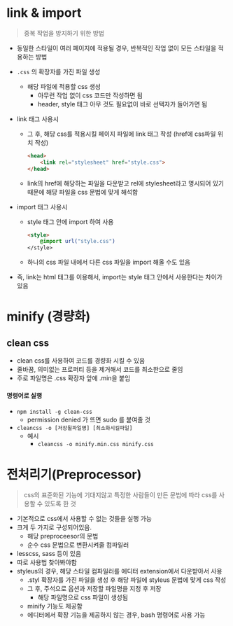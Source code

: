 # link & import

> 중복 작업을 방지하기 위한 방법

- 동일한 스타일이 여러 페이지에 적용될 경우, 반복적인 작업 없이 모든 스타일을 적용하는 방법

- `.css` 의 확장자를 가진 파일 생성

  - 해당 파일에 적용할 css 생성
    - 아무런 작업 없이 css 코드만 작성하면 됨
    - header, style 태그 아무 것도 필요없이 바로 선택자가 들어가면 됨

- link 태그 사용시

  - 그 후, 해당 css를 적용시킬 페이지 파일에 link 태그 작성 (href에 css파일 위치 작성)

    ```html
    <head>
        <link rel="stylesheet" href="style.css">
    </head>
    ```

  - link의 href에 해당하는 파일을 다운받고 rel에 stylesheet라고 명시되어 있기 때문에 해당 파일을 css 문법에 맞게 해석함

- import 태그 사용시

  - style 태그 안에 import 하여 사용

    ```html
    <style>
    	@import url("style.css")
    </style>
    ```

  - 하나의 css 파일 내에서 다른 css 파일을 import 해올 수도 있음

- 즉, link는 html 태그를 이용해서, import는 style 태그 안에서 사용한다는 차이가 있음



# minify (경량화)

## clean css 

- clean css를 사용하여 코드를 경량화 시킬 수 있음
- 줄바꿈, 의미없는 프로퍼티 등을 제거해서 코드를 최소한으로 줄임
- 주로 파일명은 .css 확장자 앞에 .min을 붙임

#### 명령어로 실행

- `npm install -g clean-css`
  - permission denied 가 뜨면 sudo 를 붙여줄 것
- `cleancss -o [저장될파일명] [최소화시킬파일]`
  - 예시
    - `cleancss -o minify.min.css minify.css`



# 전처리기(Preprocessor)

> css의 표준화된 기능에 기대지않고 특정한 사람들이 만든 문법에 따라 css를 사용할 수 있도록 한 것

- 기본적으로 css에서 사용할 수 없는 것들을 실행 가능
- 크게 두 가지로 구성되어있음.
  - 해당 preproceesor의 문법
  - 순수 css 문법으로 변환시켜줄 컴파일러
- lesscss, sass 등이 있음
- 따로 사용법 찾아봐야함
- styleus의 경우, 해당 스타일 컴파일러를 에디터 extension에서 다운받아서 사용
  - .styl 확장자를 가진 파일을 생성 후 해당 파일에 styleus 문법에 맞게 css 작성
  - 그 후, 주석으로 옵션과 저장할 파일명을 지정 후 저장
    - 해당 파일명으로 css 파일이 생성됨
  - minify 기능도 제공함
  - 에디터에서 확장 기능을 제공하지 않는 경우, bash 명령어로 사용 가능

